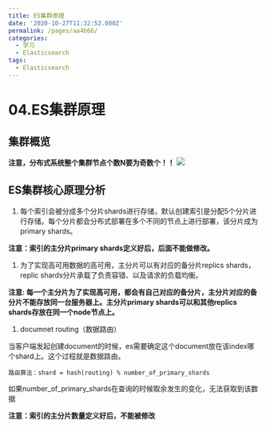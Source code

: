 ```yaml
---
title: ES集群原理
date: '2020-10-27T11:32:52.000Z'
permalink: /pages/aa4b66/
categories:
  - 学习
  - Elasticsearch
tags:
  - Elasticsearch
---
```


# 04.ES集群原理

## 集群概览

**注意，分布式系统整个集群节点个数N要为奇数个！！** ![](https://cdn.jsdelivr.net/gh/summerking1/image@main/92.png)

## ES集群核心原理分析

1. 每个索引会被分成多个分片shards进行存储，默认创建索引是分配5个分片进行存储。每个分片都会分布式部署在多个不同的节点上进行部署，该分片成为primary shards。

**注意：索引的主分片primary shards定义好后，后面不能做修改。**

1. 为了实现高可用数据的高可用，主分片可以有对应的备分片replics shards，replic shards分片承载了负责容错、以及请求的负载均衡。

**注意: 每一个主分片为了实现高可用，都会有自己对应的备分片，主分片对应的备分片不能存放同一台服务器上。主分片primary shards可以和其他replics shards存放在同一个node节点上。**

1. documnet routing（数据路由）

当客户端发起创建document的时候，es需要确定这个document放在该index哪个shard上。这个过程就是数据路由。

```text
路由算法：shard = hash(routing) % number_of_primary_shards
```

如果number\_of\_primary\_shards在查询的时候取余发生的变化，无法获取到该数据

**注意：索引的主分片数量定义好后，不能被修改**


